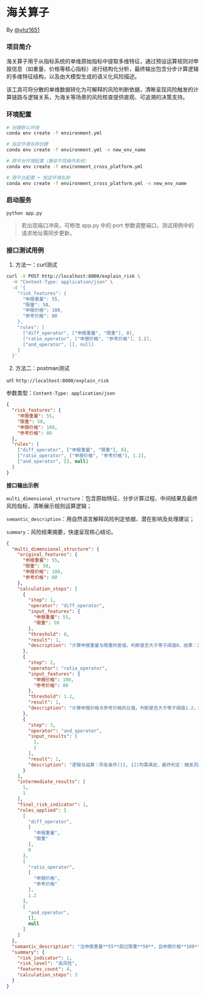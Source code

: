 # 海关算子
By [@yhz1651](https://github.com/yhz1651)

### 项目简介
海关算子用于从指标系统的单维原始指标中提取多维特征，通过预设运算规则对申报信息（如重量、价格等核心指标）进行结构化分析，最终输出包含分步计算逻辑的多维特征结构，以及由大模型生成的语义化风险描述。

该工具可将分散的单维数据转化为可解释的风险判断依据，清晰呈现风险触发的计算链路与逻辑关系，为海关等场景的风险核查提供直观、可追溯的决策支持。

### 环境配置
```bash
# 创建默认环境
conda env create -f environment.yml

# 指定环境名称创建
conda env create -f environment.yml -n new_env_name

# 跨平台环境配置（兼容不同操作系统）
conda env create -f environment_cross_platform.yml

# 跨平台配置 + 指定环境名称
conda env create -f environment_cross_platform.yml -n new_env_name
```

### 启动服务
`python app.py`

> 若出现端口冲突，可修改 app.py 中的 port 参数调整端口，测试用例中的请求地址需同步更新。

### 接口测试用例

1. 方法一：curl测试

```bash
curl -X POST http://localhost:8000/explain_risk \
  -H "Content-Type: application/json" \
  -d '{
    "risk_features": {
      "申报重量": 55,
      "限重": 50,
      "申报价格": 100,
      "参考价格": 80
    },
    "rules": [
      ["diff_operator", ["申报重量", "限重"], 0],
      ["ratio_operator", ["申报价格", "参考价格"], 1.2],
      ["and_operator", [], null]
    ]
  }'
```

2. 方法二：postman测试

url: `http://localhost:8000/explain_risk`

参数类型：`Content-Type: application/json`

```json
{
  "risk_features": {
    "申报重量": 55,
    "限重": 50,
    "申报价格": 100,
    "参考价格": 80
  },
  "rules": [
    ["diff_operator", ["申报重量", "限重"], 0],
    ["ratio_operator", ["申报价格", "参考价格"], 1.2],
    ["and_operator", [], null]
  ]
}
```

**接口输出示例**

`multi_dimensional_structure`：包含原始特征、分步计算过程、中间结果及最终风险指标，清晰展示规则运算逻辑；

`semantic_description`：用自然语言解释风险判定依据、潜在影响及处理建议；

`summary`：风险结果摘要，快速呈现核心结论。
```json
{
  "multi_dimensional_structure": {
    "original_features": {
      "申报重量": 55,
      "限重": 50,
      "申报价格": 100,
      "参考价格": 80
    },
    "calculation_steps": [
      {
        "step": 1,
        "operator": "diff_operator",
        "input_features": {
          "申报重量": 55,
          "限重": 50
        },
        "threshold": 0,
        "result": 1,
        "description": "计算申报重量与限重的差值，判断是否大于等于阈值0，结果：满足条件"
      },
      {
        "step": 2,
        "operator": "ratio_operator",
        "input_features": {
          "申报价格": 100,
          "参考价格": 80
        },
        "threshold": 1.2,
        "result": 1,
        "description": "计算申报价格与参考价格的比值，判断是否大于等于阈值1.2，结果：满足条件"
      },
      {
        "step": 3,
        "operator": "and_operator",
        "input_results": [
          1,
          1
        ],
        "result": 1,
        "description": "逻辑与运算：所有条件([1, 1])均需满足，最终判定：触发风险"
      }
    ],
    "intermediate_results": [
      1,
      1
    ],
    "final_risk_indicator": 1,
    "rules_applied": [
      [
        "diff_operator",
        [
          "申报重量",
          "限重"
        ],
        0
      ],
      [
        "ratio_operator",
        [
          "申报价格",
          "参考价格"
        ],
        1.2
      ],
      [
        "and_operator",
        [],
        null
      ]
    ]
  },
  "semantic_description": "当申报重量**55**超过限重**50**，且申报价格**100**与参考价格**80**的比值达到**1.25**，即超出参考价格的**1.2**倍阈值时，判定为**伪瞒报高危风险**。此类风险可能导致货物实际重量或价值与申报信息存在显著偏差*运输安全风险**（如超载导致事故）、**环境安全风险**（如危险品运输失控）以及**贸易安全风险**（如走私、虚假申报引发的法律纠纷）。  \n需**立即触发人工查验**，并对货物进行**许可证溯源**及**运输路径核查**，确保申报信息真实有效，防止非法行为发生。",
  "summary": {
    "risk_indicator": 1,
    "risk_level": "高风险",
    "features_count": 4,
    "calculation_steps": 3
  }
} 
```

